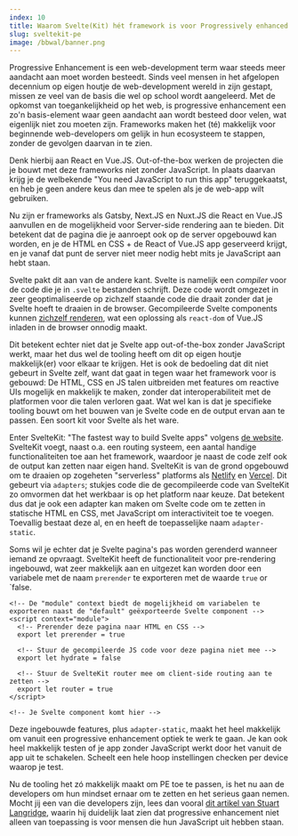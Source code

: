 ```yaml
---
index: 10
title: Waarom Svelte(Kit) hét framework is voor Progressively enhanced web-apps
slug: sveltekit-pe
image: /bbwal/banner.png
---
```


Progressive Enhancement is een web-development term waar steeds meer aandacht aan moet worden besteedt. Sinds veel mensen in het afgelopen decennium op eigen houtje de web-development wereld in zijn gestapt, missen ze veel van de basis die wel op school wordt aangeleerd. Met de opkomst van toegankelijkheid op het web, is progressive enhancement een zo'n basis-element waar geen aandacht aan wordt besteed door velen, wat eigenlijk niet zou moeten zijn. Frameworks maken het (té) makkelijk voor beginnende web-developers om gelijk in hun ecosysteem te stappen, zonder de gevolgen daarvan in te zien.

Denk hierbij aan React en Vue.JS. Out-of-the-box werken de projecten die je bouwt met deze frameworks niet zonder JavaScript. In plaats daarvan krijg je de welbekende "You need JavaScript to run this app" teruggekaatst, en heb je geen andere keus dan mee te spelen als je de web-app wilt gebruiken.

Nu zijn er frameworks als Gatsby, Next.JS en Nuxt.JS die React en Vue.JS aanvullen en de mogelijkheid voor Server-side rendering aan te bieden. Dit betekent dat de pagina die je aanroept ook op de server opgebouwd kan worden, en je de HTML en CSS + de React of Vue.JS app geserveerd krijgt, en je vanaf dat punt de server niet meer nodig hebt mits je JavaScript aan hebt staan.

Svelte pakt dit aan van de andere kant. Svelte is namelijk een _compiler_ voor de code die je in `.svelte` bestanden schrijft. Deze code wordt omgezet in zeer geoptimaliseerde op zichzelf staande code die draait zonder dat je Svelte hoeft te draaien in de browser. Gecompileerde Svelte components kunnen [zichzelf renderen][render], wat een oplossing als `react-dom` of Vue.JS inladen in de browser onnodig maakt.

Dit betekent echter niet dat je Svelte app out-of-the-box zonder JavaScript werkt, maar het dus wel de tooling heeft om dit op eigen houtje makkelijk(er) voor elkaar te krijgen. Het is ook de bedoeling dat dit niet gebeurt in Svelte zelf, want dat gaat in tegen waar het framework voor is gebouwd: De HTML, CSS en JS talen uitbreiden met features om reactive UIs mogelijk en makkelijk te maken, zonder dat interoperabiliteit met de platformen voor die talen verloren gaat. Wat wel kan is dat je specifieke tooling bouwt om het bouwen van je Svelte code en de output ervan aan te passen. Een soort kit voor Svelte als het ware.

Enter SvelteKit: "The fastest way to build Svelte apps" volgens [de website][sveltekit]. SvelteKit voegt, naast o.a. een routing systeem, een aantal handige functionaliteiten toe aan het framework, waardoor je naast de code zelf ook de output kan zetten naar eigen hand. SvelteKit is van de grond opgebouwd om te draaien op zogeheten "serverless" platforms als [Netlify][netlify] en [Vercel][vercel]. Dit gebeurt via `adapters`; stukjes code die de gecompileerde code van SvelteKit zo omvormen dat het werkbaar is op het platform naar keuze. Dat betekent dus dat je ook een adapter kan maken om Svelte code om te zetten in statische HTML en CSS, met JavaScript om interactiviteit toe te voegen. Toevallig bestaat deze al, en en heeft de toepasselijke naam `adapter-static`.

Soms wil je echter dat je Svelte pagina's pas worden gerenderd wanneer iemand ze opvraagt. SvelteKit heeft de functionaliteit voor pre-rendering ingebouwd, wat zeer makkelijk aan en uitgezet kan worden door een variabele met de naam `prerender` te exporteren met de waarde `true` or `false.

```svelte
<!-- De "module" context biedt de mogelijkheid om variabelen te exporteren naast de "default" geëxporteerde Svelte component -->
<script context="module">
  <!-- Prerender deze pagina naar HTML en CSS -->
  export let prerender = true
  
  <!-- Stuur de gecompileerde JS code voor deze pagina niet mee -->
  export let hydrate = false
  
  <!-- Stuur de SvelteKit router mee om client-side routing aan te zetten -->
  export let router = true
</script>

<!-- Je Svelte component komt hier -->
```

Deze ingebouwde features, plus `adapter-static`, maakt het heel makkelijk om vanuit een progressive enhancement optiek te werk te gaan. Je kan ook heel makkelijk testen of je app zonder JavaScript werkt door het vanuit de app uit te schakelen. Scheelt een hele hoop instellingen checken per device waarop je test.

Nu de tooling het zó makkelijk maakt om PE toe te passen, is het nu aan de developers om hun mindset ernaar om te zetten en het serieus gaan nemen. Mocht jij een van die developers zijn, lees dan vooral [dit artikel van Stuart Langridge][ehjs], waarin hij duidelijk laat zien dat progressive enhancement niet alleen van toepassing is voor mensen die hun JavaScript uit hebben staan.

[render]: https://svelte.dev/docs#Server-side_component_API
[sveltekit]: https://kit.svelte.dev
[netlify]: https://netlify.com
[vercel]: https://vercel.com
[ehjs]: https://kryogenix.org/code/browser/everyonehasjs.html